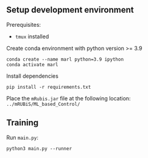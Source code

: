 ## Setup development environment

Prerequisites:
- `tmux` installed

Create conda environment with python version >= 3.9
```
conda create --name marl python=3.9 ipython
conda activate marl
```

Install dependencies
```
pip install -r requirements.txt
```

Place the `mRubis.jar` file at the following location: `../mRUBiS/ML_based_Control/`

## Training

Run `main.py`:
```
python3 main.py --runner
```